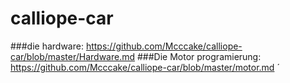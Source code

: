 # calliope-car

###die hardware:
https://github.com/Mcccake/calliope-car/blob/master/Hardware.md
###Die Motor programierung:
https://github.com/Mcccake/calliope-car/blob/master/motor.md
´